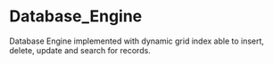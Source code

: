 # Database_Engine
Database Engine implemented with dynamic grid index able to insert, delete, update and search for records.
